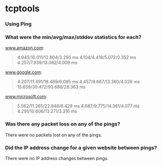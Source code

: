 # tcptools
### Using Ping
### What were the min/avg/max/stddev statistics for each?
www.amazon.com:
> 4.945/10.011/12.804/3.293 ms
> 4.104/4.418/5.072/0.352 ms
> 4.257/7.939/13.082/4.009 ms

www.google.com:
> 4.207/11.491/18.489/6.085 ms
> 4.457/9.667/13.360/4.028 ms
> 15.659/39.472/93.688/28.363 ms

www.microsoft.com:
> 5.562/11.265/22.848/6.429 ms
> 4.687/9.775/14.361/4.077 ms
> 4.291/10.606/13.271/3.316 ms


### Was there any packet loss on any of the pings?
There were no packets lost on any of the pings.


### Did the IP address change for a given website between pings?
There were no IP address changes between pings.
